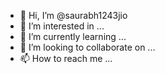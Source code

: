 - 👋 Hi, I’m @saurabh1243jio
- 👀 I’m interested in ...
- 🌱 I’m currently learning ...
- 💞️ I’m looking to collaborate on ...
- 📫 How to reach me ...

<!---
saurabh1243jio/saurabh1243jio is a ✨ special ✨ repository because its `README.md` (this file) appears on your GitHub profile.
You can click the Preview link to take a look at your changes.
--->
